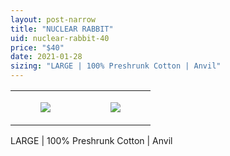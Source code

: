 ```yaml
---
layout: post-narrow
title: "NUCLEAR RABBIT"
uid: nuclear-rabbit-40
price: "$40"
date: 2021-01-28
sizing: "LARGE | 100% Preshrunk Cotton | Anvil"
---
```




<table style="width:100%;"><tr><td style="vertical-align:top;">
      <figure class="tmblr-full" data-orig-height="2048" data-orig-width="1365" data-orig-src="https://concertshirts.netlify.app/shirts/0352/0352-01.jpg"><img src="https://64.media.tumblr.com/caf03961fb72ea8003b137679027c72a/3bbf6b29804cba9c-66/s540x810/ac5c52a20d3bae8426bdd29c2a7063ec29d27275.jpg" data-orig-height="2048" data-orig-width="1365" data-orig-src="https://concertshirts.netlify.app/shirts/0352/0352-01.jpg"/></figure></td>
    <td style="vertical-align:top;">
      <figure class="tmblr-full" data-orig-height="2048" data-orig-width="1365" data-orig-src="https://concertshirts.netlify.app/shirts/0352/0352-02.jpg"><img src="https://64.media.tumblr.com/c0eab6f1e523336456a00a8e5853da6b/3bbf6b29804cba9c-8a/s540x810/6c3b71218232552af612804f33b6a84c8d0f5beb.jpg" data-orig-height="2048" data-orig-width="1365" data-orig-src="https://concertshirts.netlify.app/shirts/0352/0352-02.jpg"/></figure></td>
  </tr></table><p>
  LARGE | 100% Preshrunk Cotton | Anvil
</p>
